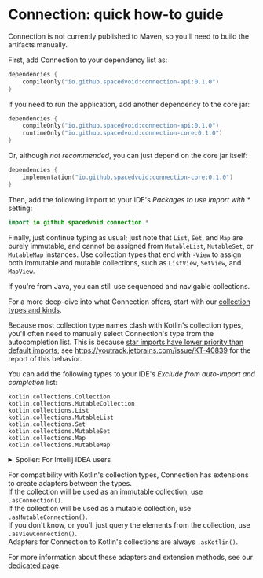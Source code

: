 # Connection: quick how-to guide

Connection is not currently published to Maven, so you'll need to build the artifacts manually.

First, add Connection to your dependency list as:

```kotlin
dependencies {
	compileOnly("io.github.spacedvoid:connection-api:0.1.0")
}
```

If you need to run the application, add another dependency to the core jar:

```kotlin
dependencies {
	compileOnly("io.github.spacedvoid:connection-api:0.1.0")
	runtimeOnly("io.github.spacedvoid:connection-core:0.1.0")
}
```

Or, although *not recommended*, you can just depend on the core jar itself:

```kotlin
dependencies {
	implementation("io.github.spacedvoid:connection-core:0.1.0")
}
```

Then, add the following import to your IDE's _Packages to use import with *_ setting:

```kotlin
import io.github.spacedvoid.connection.*
```

Finally, just continue typing as usual;
just note that `List`, `Set`, and `Map` are purely immutable, and cannot be assigned from `MutableList`, `MutableSet`, or `MutableMap` instances.
Use collection types that end with `-View` to assign both immutable and mutable collections, such as `ListView`, `SetView`, and `MapView`.

If you're from Java, you can still use sequenced and navigable collections.

For a more deep-dive into what Connection offers,
start with our <a href="./connection-collections/io.github.spacedvoid.connection/index.html">collection types and kinds</a>.

Because most collection type names clash with Kotlin's collection types,
you'll often need to manually select Connection's type from the autocompletion list.
This is because [star imports have lower priority than default imports](https://youtrack.jetbrains.com/issue/KT-4374);
see https://youtrack.jetbrains.com/issue/KT-40839 for the report of this behavior.

You can add the following types to your IDE's _Exclude from auto-import and completion_ list:

```
kotlin.collections.Collection
kotlin.collections.MutableCollection
kotlin.collections.List
kotlin.collections.MutableList
kotlin.collections.Set
kotlin.collections.MutableSet
kotlin.collections.Map
kotlin.collections.MutableMap
```

<details>
<summary>Spoiler: For Intellij IDEA users</summary>
This setting won't work because of <a href="https://youtrack.jetbrains.com/issue/KTIJ-12918">https://youtrack.jetbrains.com/issue/KTIJ-12918</a>:
sadly, you'll need to manually select from the autocompletion list each time you write the type.
</details>

For compatibility with Kotlin's collection types, Connection has extensions to create adapters between the types.<br />
If the collection will be used as an immutable collection, use `.asConnection()`.<br />
If the collection will be used as a mutable collection, use `.asMutableConnection()`.<br />
If you don't know, or you'll just query the elements from the collection, use `.asViewConnection()`.<br />
Adapters for Connection to Kotlin's collections are always `.asKotlin()`.

For more information about these adapters and extension methods,
see our <a href="./connection-api/io.github.spacedvoid.connection/index.html">dedicated page</a>.

